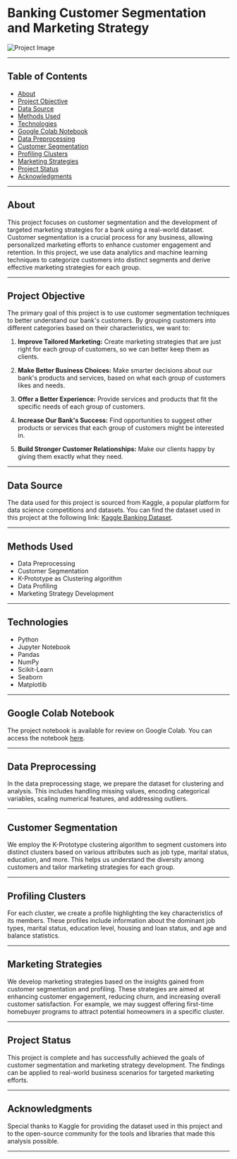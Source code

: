 # Banking Customer Segmentation and Marketing Strategy

![Project Image](https://global.hitachi-solutions.com/wp-content/uploads/2022/01/image-12.png)

---

## Table of Contents

- [About](#about)
- [Project Objective](#project-objective)
- [Data Source](#data-source)
- [Methods Used](#methods-used)
- [Technologies](#technologies)
- [Google Colab Notebook](#google-colab-notebook)
- [Data Preprocessing](#data-preprocessing)
- [Customer Segmentation](#customer-segmentation)
- [Profiling Clusters](#profiling-clusters)
- [Marketing Strategies](#marketing-strategies)
- [Project Status](#project-status)
- [Acknowledgments](#acknowledgments)

---

## About

This project focuses on customer segmentation and the development of targeted marketing strategies for a bank using a real-world dataset. Customer segmentation is a crucial process for any business, allowing personalized marketing efforts to enhance customer engagement and retention. In this project, we use data analytics and machine learning techniques to categorize customers into distinct segments and derive effective marketing strategies for each group.

---

## Project Objective

The primary goal of this project is to use customer segmentation techniques to better understand our bank's customers. By grouping customers into different categories based on their characteristics, we want to:

1. **Improve Tailored Marketing:** Create marketing strategies that are just right for each group of customers, so we can better keep them as clients.

2. **Make Better Business Choices:** Make smarter decisions about our bank's products and services, based on what each group of customers likes and needs.

3. **Offer a Better Experience:** Provide services and products that fit the specific needs of each group of customers.

4. **Increase Our Bank's Success:** Find opportunities to suggest other products or services that each group of customers might be interested in.

5. **Build Stronger Customer Relationships:** Make our clients happy by giving them exactly what they need.
---

## Data Source

The data used for this project is sourced from Kaggle, a popular platform for data science competitions and datasets. You can find the dataset used in this project at the following link: [Kaggle Banking Dataset](https://www.kaggle.com/datasets/prakharrathi25/banking-dataset-marketing-targets/data).

---

## Methods Used

- Data Preprocessing
- Customer Segmentation
- K-Prototype as Clustering algorithm
- Data Profiling
- Marketing Strategy Development

---

## Technologies

- Python
- Jupyter Notebook
- Pandas
- NumPy
- Scikit-Learn
- Seaborn
- Matplotlib

---

## Google Colab Notebook

The project notebook is available for review on Google Colab. You can access the notebook [here](https://colab.research.google.com/drive/16LPkwOO5uovFYb0xO6NJKItYeZfiAFke).

---

## Data Preprocessing

In the data preprocessing stage, we prepare the dataset for clustering and analysis. This includes handling missing values, encoding categorical variables, scaling numerical features, and addressing outliers.

---

## Customer Segmentation

We employ the  K-Prototype clustering algorithm to segment customers into distinct clusters based on various attributes such as job type, marital status, education, and more. This helps us understand the diversity among customers and tailor marketing strategies for each group.

---

## Profiling Clusters

For each cluster, we create a profile highlighting the key characteristics of its members. These profiles include information about the dominant job types, marital status, education level, housing and loan status, and age and balance statistics.

---

## Marketing Strategies

We develop marketing strategies based on the insights gained from customer segmentation and profiling. These strategies are aimed at enhancing customer engagement, reducing churn, and increasing overall customer satisfaction. For example, we may suggest offering first-time homebuyer programs to attract potential homeowners in a specific cluster.

---

## Project Status

This project is complete and has successfully achieved the goals of customer segmentation and marketing strategy development. The findings can be applied to real-world business scenarios for targeted marketing efforts.

---

## Acknowledgments

Special thanks to Kaggle for providing the dataset used in this project and to the open-source community for the tools and libraries that made this analysis possible.

---
